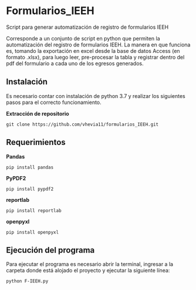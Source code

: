 # Formularios_IEEH
Script para generar automatización de registro de formularios IEEH

Corresponde a un conjunto de script en python que permiten la automatización del registro de formularios IEEH. La manera en que funciona es, tomando la exportación en excel desde la base de datos Access (en formato .xlsx), para luego leer, pre-procesar la tabla y registrar dentro del pdf del formulario a cada uno de los egresos generados.

## Instalación

Es necesario contar con instalación de python 3.7 y realizar los siguientes pasos para el correcto funcionamiento.

**Extracción de repositorio**

```
git clone https://github.com/vhevia11/formularios_IEEH.git
```

## Requerimientos

**Pandas**
```
pip install pandas
```

**PyPDF2**

```
pip install pypdf2
```

**reportlab**

```
pip install reportlab
```

**openpyxl**

```
pip install openpyxl
```
## Ejecución del programa

Para ejecutar el programa es necesario abrir la terminal, ingresar a la carpeta donde está alojado el proyecto y ejecutar la siguiente línea:

```
python F-IEEH.py
```
